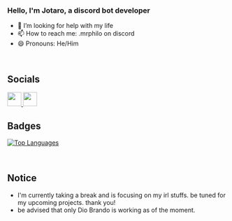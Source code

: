 ### Hello, I'm Jotaro, a discord bot developer

- 🤔 I’m looking for help with my life
- 📫 How to reach me: .mrphilo on discord
- 😄 Pronouns: He/Him

<br>

## Socials
                  
<p align="left"> <a href="https://discord.gg/cgjW7Xr2ns" target="_blank" rel="noreferrer"> <picture> <source media="(prefers-color-scheme: dark)" srcset="undefined" /> <source media="(prefers-color-scheme: light)" srcset="https://raw.githubusercontent.com/danielcranney/readme-generator/main/public/icons/socials/discord.svg" /> <img src="https://raw.githubusercontent.com/danielcranney/readme-generator/main/public/icons/socials/discord.svg" width="32" height="32" /> </picture> </a> <a href="https://www.github.com/JotaroKujo0525" target="_blank" rel="noreferrer"> <picture> <source media="(prefers-color-scheme: dark)" srcset="https://raw.githubusercontent.com/danielcranney/readme-generator/main/public/icons/socials/github-dark.svg" /> <source media="(prefers-color-scheme: light)" srcset="https://raw.githubusercontent.com/danielcranney/readme-generator/main/public/icons/socials/github.svg" /> <img src="https://raw.githubusercontent.com/danielcranney/readme-generator/main/public/icons/socials/github.svg" width="32" height="32" /> </picture> </a></p>

## Badges

<a href="https://github.com/JotaroKujo0525" align="left"><img src="https://github-readme-stats.vercel.app/api/top-langs/?username=JotaroKujo0525&langs_count=10&title_color=0891b2&text_color=ffffff&icon_color=0891b2&bg_color=1c1917&hide_border=true&locale=en&custom_title=Top%20%Languages" alt="Top Languages" /></a>

<br>

## Notice

- I'm currently taking a break and is focusing on my irl stuffs. be tuned for my upcoming projects. thank you!
- be advised that only Dio Brando is working as of the moment.
